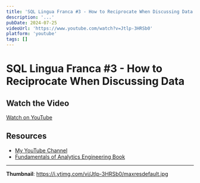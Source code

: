 ```yaml
---
title: 'SQL Lingua Franca #3 - How to Reciprocate When Discussing Data'
description: '...'
pubDate: 2024-07-25
videoUrl: 'https://www.youtube.com/watch?v=Jtlp-3HRSb0'
platform: 'youtube'
tags: []
---
```


# SQL Lingua Franca #3 - How to Reciprocate When Discussing Data



## Watch the Video

[Watch on YouTube](https://www.youtube.com/watch?v=Jtlp-3HRSb0)

## Resources

- [My YouTube Channel](https://www.youtube.com/juanalytics)
- [Fundamentals of Analytics Engineering Book](https://www.amazon.com/author/jmperafan)

---

**Thumbnail**: https://i.ytimg.com/vi/Jtlp-3HRSb0/maxresdefault.jpg
